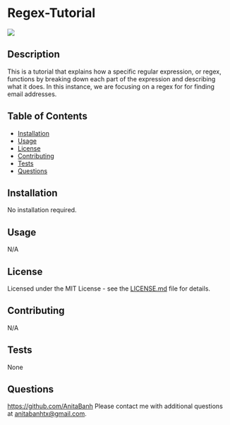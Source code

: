 # Regex-Tutorial

  ![](https://img.shields.io/badge/license-MIT-green)
  ## Description
  This is a tutorial that explains how a specific regular expression, or regex, functions by breaking down each part of the expression and describing what it does. In this instance, we are focusing on a regex for for finding email addresses.

  ## Table of Contents 

  - [Installation](##installation)
  - [Usage](#usage)
  - [License](#license)
  - [Contributing](#contributing)
  - [Tests](#tests)
  - [Questions](#questions)

  ## Installation
  No installation required.

  ## Usage
  N/A

  ## License

Licensed under the MIT License - see the [LICENSE.md](https://github.com/AnitaBanh/Regex-Tutorial/blob/main/LICENSE) file for details.


  ## Contributing
  N/A

  ## Tests
  None

  ## Questions
  <https://github.com/AnitaBanh>
  Please contact me with additional questions at anitabanhtx@gmail.com.
  

